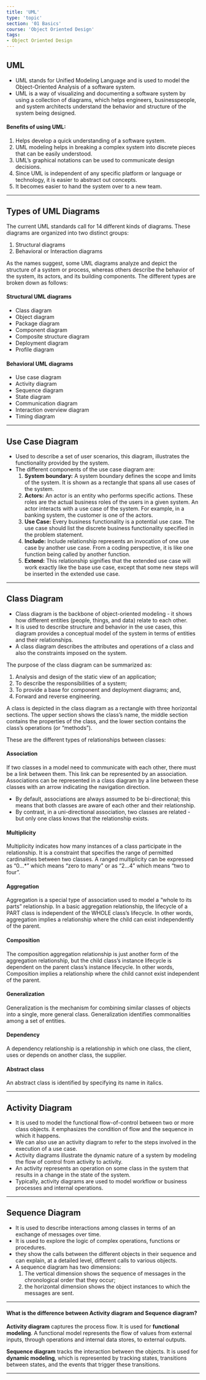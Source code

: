 ```yaml
---
title: 'UML'
type: 'topic'
section: '01 Basics'
course: 'Object Oriented Design'
tags:
- Object Oriented Design
---
```

## UML
- UML stands for Unified Modeling Language and is used to model the Object-Oriented Analysis of a software system.
- UML is a way of visualizing and documenting a software system by using a collection of diagrams, which helps engineers, businesspeople, and system architects understand the behavior and structure of the system being designed.

#### Benefits of using UML:
1. Helps develop a quick understanding of a software system.
2. UML modeling helps in breaking a complex system into discrete pieces that can be easily understood.
3. UML’s graphical notations can be used to communicate design decisions.
4. Since UML is independent of any specific platform or language or technology, it is easier to abstract out concepts.
5. It becomes easier to hand the system over to a new team.

---
## Types of UML Diagrams
The current UML standards call for 14 different kinds of diagrams. These diagrams are organized into two distinct groups:
1. Structural diagrams
2. Behavioral or Interaction diagrams

As the names suggest, some UML diagrams analyze and depict the structure of a system or process, whereas others describe the behavior of the system, its actors, and its building components. The different types are broken down as follows:

#### Structural UML diagrams
- Class diagram
- Object diagram
- Package diagram
- Component diagram
- Composite structure diagram
- Deployment diagram
- Profile diagram

#### Behavioral UML diagrams
- Use case diagram
- Activity diagram
- Sequence diagram
- State diagram
- Communication diagram
- Interaction overview diagram
- Timing diagram

---
## Use Case Diagram
-  Used to describe a set of user scenarios, this diagram, illustrates the functionality provided by the system.
- The different components of the use case diagram are:
  1. **System boundary:** A system boundary defines the scope and limits of the system. It is shown as a rectangle that spans all use cases of the system.
  1. **Actors:** An actor is an entity who performs specific actions. These roles are the actual business roles of the users in a given system. An actor interacts with a use case of the system. For example, in a banking system, the customer is one of the actors.
  1. **Use Case:** Every business functionality is a potential use case. The use case should list the discrete business functionality specified in the problem statement.
  1. **Include:** Include relationship represents an invocation of one use case by another use case. From a coding perspective, it is like one function being called by another function.
  1. **Extend:** This relationship signifies that the extended use case will work exactly like the base use case, except that some new steps will be inserted in the extended use case.

---
## Class Diagram
- Class diagram is the backbone of object-oriented modeling - it shows how different entities (people, things, and data) relate to each other.
-  It is used to describe structure and behavior in the use cases, this diagram provides a conceptual model of the system in terms of entities and their relationships.
- A class diagram describes the attributes and operations of a class and also the constraints imposed on the system.

The purpose of the class diagram can be summarized as:

1. Analysis and design of the static view of an application;
1. To describe the responsibilities of a system;
1. To provide a base for component and deployment diagrams; and,
1. Forward and reverse engineering.

A class is depicted in the class diagram as a rectangle with three horizontal sections. The upper section shows the class’s name, the middle section contains the properties of the class, and the lower section contains the class’s operations (or “methods”).

These are the different types of relationships between classes:

#### Association
If two classes in a model need to communicate with each other, there must be a link between them. This link can be represented by an association. Associations can be represented in a class diagram by a line between these classes with an arrow indicating the navigation direction.
- By default, associations are always assumed to be bi-directional; this means that both classes are aware of each other and their relationship.
- By contrast, in a uni-directional association, two classes are related - but only one class knows that the relationship exists.

#### Multiplicity
Multiplicity indicates how many instances of a class participate in the relationship. It is a constraint that specifies the range of permitted cardinalities between two classes. A ranged multiplicity can be expressed as “0…*” which means “zero to many" or as “2…4” which means “two to four”.

#### Aggregation
Aggregation is a special type of association used to model a “whole to its parts” relationship. In a basic aggregation relationship, the lifecycle of a PART class is independent of the WHOLE class’s lifecycle. In other words, aggregation implies a relationship where the child can exist independently of the parent.

#### Composition
The composition aggregation relationship is just another form of the aggregation relationship, but the child class’s instance lifecycle is dependent on the parent class’s instance lifecycle. In other words, Composition implies a relationship where the child cannot exist independent of the parent.

#### Generalization
Generalization is the mechanism for combining similar classes of objects into a single, more general class. Generalization identifies commonalities among a set of entities.

#### Dependency
A dependency relationship is a relationship in which one class, the client, uses or depends on another class, the supplier. 

#### Abstract class
An abstract class is identified by specifying its name in italics.

---
## Activity Diagram
- It is used to model the functional flow-of-control between two or more class objects. it emphasizes the condition of flow and the sequence in which it happens.
- We can also use an activity diagram to refer to the steps involved in the execution of a use case.
- Activity diagrams illustrate the dynamic nature of a system by modeling the flow of control from activity to activity.
- An activity represents an operation on some class in the system that results in a change in the state of the system.
- Typically, activity diagrams are used to model workflow or business processes and internal operations.

---
## Sequence Diagram
- It is used to describe interactions among classes in terms of an exchange of messages over time.
- It is used to explore the logic of complex operations, functions or procedures.
- they show the calls between the different objects in their sequence and can explain, at a detailed level, different calls to various objects.
- A sequence diagram has two dimensions:
  1. The vertical dimension shows the sequence of messages in the chronological order that they occur;
  2. the horizontal dimension shows the object instances to which the messages are sent.

---
#### What is the difference between Activity diagram and Sequence diagram?
**Activity diagram** captures the process flow. It is used for **functional modeling**. A functional model represents the flow of values from external inputs, through operations and internal data stores, to external outputs.

**Sequence diagram** tracks the interaction between the objects. It is used for **dynamic modeling**, which is represented by tracking states, transitions between states, and the events that trigger these transitions.

---